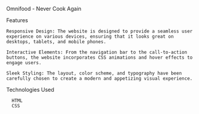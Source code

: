 Omnifood - Never Cook Again

Features


    Responsive Design: The website is designed to provide a seamless user experience on various devices, ensuring that it looks great on desktops, tablets, and mobile phones.

    Interactive Elements: From the navigation bar to the call-to-action buttons, the website incorporates CSS animations and hover effects to engage users.

    Sleek Styling: The layout, color scheme, and typography have been carefully chosen to create a modern and appetizing visual experience.


Technologies Used

      HTML
      CSS
      
